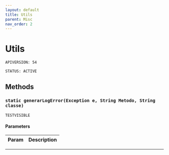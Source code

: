 ```yaml
---
layout: default
title: Utils
parent: Misc
nav_order: 2
---
```


# Utils

`APIVERSION: 54`

`STATUS: ACTIVE`

## Methods

### `static generarLogError(Exception e, String Metodo, String classe)`

`TESTVISIBLE`

#### Parameters

| Param | Description |
| ----- | ----------- |

---
